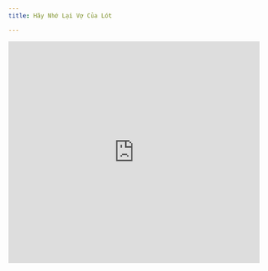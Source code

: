 ```yaml
---
title: Hãy Nhớ Lại Vợ Của Lót

---
```



<iframe width="100%" height="444" src="https://www.youtube.com/embed/G7A9QGUMkYE?si=G_Ru4FdxQ05fO0BH" title="YouTube video player" frameborder="0" allow="accelerometer; autoplay; clipboard-write; encrypted-media; gyroscope; picture-in-picture; web-share" allowfullscreen></iframe>
